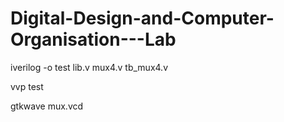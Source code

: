 # Digital-Design-and-Computer-Organisation---Lab

iverilog -o test lib.v mux4.v tb_mux4.v

vvp test

gtkwave mux.vcd
